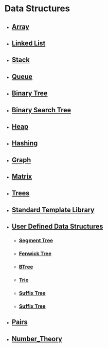 # Data Structures

- ## [Array](./Array)

- ## [Linked List](./LinkedList)

- ## [Stack](./Stack)

- ## [Queue](./Queue)

- ## [Binary Tree](./BinaryTree)

- ## [Binary Search Tree](./BinarySearchTree)
  
- ## [Heap](./Heap)
  
- ## [Hashing](./Hashing)
  
- ## [Graph](./Graph)
  
- ## [Matrix](./Matrix)
  
- ## [Trees](./Trees)
  
- ## [Standard Template Library](./Standard%20Template%20Library)
  
- ## [User Defined Data Structures](./UserDefinedDataStructures)
  - ### [Segment Tree](#)
  - ### [Fenwick Tree](#)
  - ### [BTree](#)
  - ### [Trie](#)

  - ### [Suffix Tree](#)

  - ### [Suffix Tree](#)

- ## [Pairs](./Pair)

- ## [Number_Theory](./Number_Theory)